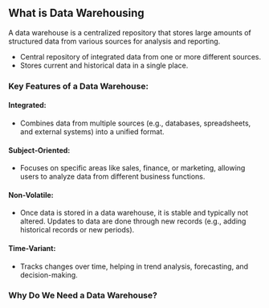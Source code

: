 ## What is Data Warehousing

A data warehouse is a centralized repository that stores large amounts of structured data from various sources for analysis and reporting.

- Central repository of integrated data from one or more different sources.
- Stores current and historical data in a single place.

### Key Features of a Data Warehouse:

#### **Integrated:** 
  - Combines data from multiple sources (e.g., databases, spreadsheets, and external systems) into a unified format.
#### **Subject-Oriented:** 
  - Focuses on specific areas like sales, finance, or marketing, allowing users to analyze data from different business functions.
#### **Non-Volatile:** 
  - Once data is stored in a data warehouse, it is stable and typically not altered. Updates to data are done through new records (e.g., adding historical records or new periods).
#### **Time-Variant:** 
  - Tracks changes over time, helping in trend analysis, forecasting, and decision-making.

### Why Do We Need a Data Warehouse?

